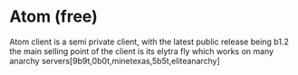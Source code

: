 # Atom \(free\)

Atom client is a semi private client, with the latest public release being b1.2 the main selling point of the client is its elytra fly which works on many anarchy servers\[9b9t,0b0t,minetexas,5b5t,eliteanarchy\]

